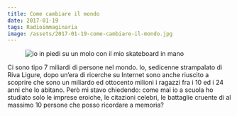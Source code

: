 ```yaml
---
title: Come cambiare il mondo
date: 2017-01-19
tags: Radioimmaginaria
image: /assets/2017-01-19-come-cambiare-il-mondo.jpg
---
```

<figure>
	<img src='{{ image }}' alt='io in piedi su un molo con il mio skateboard in mano' class='u-photo'>
</figure>

Ci sono tipo 7 miliardi di persone nel mondo. Io, sedicenne strampalato di Riva Ligure, dopo un’era di ricerche su Internet sono anche riuscito a scoprire che sono un miliardo ed ottocento milioni i ragazzi fra i 10 ed i 24 anni che lo abitano. Però mi stavo chiedendo: come mai io a scuola ho studiato solo le imprese eroiche, le citazioni celebri, le battaglie cruente di al massimo 10 persone che posso ricordare a memoria?
